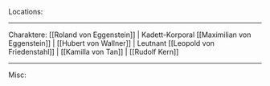 Locations:
***
Charaktere: [[Roland von Eggenstein]] | Kadett-Korporal [[Maximilian von Eggenstein]] | [[Hubert von Wallner]] | Leutnant [[Leopold von Friedenstahl]] | [[Kamilla von Tan]] | [[Rudolf Kern]]
***
Misc: